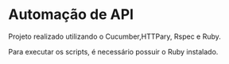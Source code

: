 # Automação de API

Projeto realizado utilizando o Cucumber,HTTPary, Rspec e Ruby.

Para executar os scripts, é necessário possuir o Ruby instalado.

